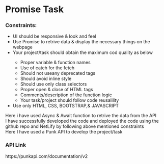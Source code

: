 <h1>Promise Task</h1>
<h3>Constraints:</h3>
<ul>
  <li>UI should be responsive & look and feel</li>
  <li>Use Promise to retrive data & display the necessary things on the webpage</li>
  <li>Your project/task should obtain the maximum cod quality as below</li>
  <ul>
    <li>Proper variable & function names</li>
    <li>Use of catch for the fetch</li>
    <li>Should not useany deprecated tags</li>
    <li>Should avoid inline style</li>
    <li>Should use only class selectors</li>
    <li>Proper open & close of HTML tags</li>
    <li>Comments/description of the function logic</li>
    <li>Your task/project should follow code reusalility</li>
  </ul>
  <li>Use only HTML, CSS, BOOTSTRAP,& JAVASCRIPT</li>
</ul>
Here i have used Async & Await function to retrive the data from the API<br>
I have successfully developed the code and deployed the code using the github repo and NetLify by following above mentioned constraints<br>
Here I have used a Punk API to develop the project/task<br>
<h3>API Link</h3>
https://punkapi.com/documentation/v2
